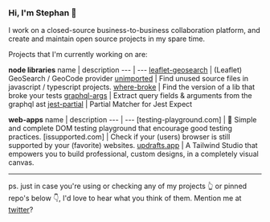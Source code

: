 ### Hi, I'm Stephan 👋

I work on a closed-source business-to-business collaboration platform, and create and maintain open source projects in my spare time. 

Projects that I'm currently working on are:

**node libraries**
name | description
--- | ---
[leaflet-geosearch] | (Leaflet) GeoSearch / GeoCode provider
[unimported] | Find unused source files in javascript / typescript projects.
[where-broke] | Find the version of a lib that broke your tests
[graphql-args] | Extract query fields & arguments from the graphql ast
[jest-partial] | Partial Matcher for Jest Expect

**web-apps**
name | description
--- | ---
[testing-playground.com] | 🐸 Simple and complete DOM testing playground that encourage good testing practices.
[issupported.com] | Check if your (users) browser is still supported by your (favorite) websites.
[updrafts.app] | A Tailwind Studio that empowers you to build professional, custom designs, in a completely visual canvas.

---

ps. just in case you're using or checking any of my projects 👆 or pinned repo's below 👇, I'd love to hear what you think of them. Mention me at [twitter]? 

[twitter]: http://twitter.com/meijer_s

[Leaflet-Geosearch]: https://github.com/smeijer/leaflet-geosearch
[Unimported]: https://github.com/smeijer/unimported
[Where-Broke]: https://github.com/smeijer/where-broke
[graphql-args]: https://github.com/smeijer/graphql-args
[jest-partial]: https://github.com/smeijer/jest-partial

[Testing-Playground]: https://testing-playground.com
[IsSupported]: https://issupported.com/
[updrafts.app]: https://updrafts.app/
